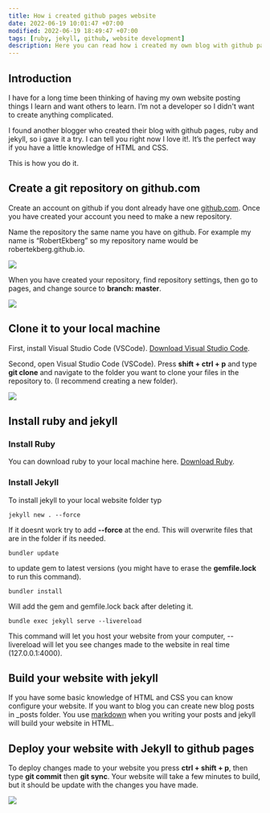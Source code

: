 ```yaml
---
title: How i created github pages website
date: 2022-06-19 10:01:47 +07:00
modified: 2022-06-19 18:49:47 +07:00
tags: [ruby, jekyll, github, website development]
description: Here you can read how i created my own blog with github pages, jekyll, and ruby.
---
```


## Introduction

I have for a long time been thinking of having my own website posting things I learn and want others to learn. I’m not a developer so I didn't want to create anything complicated. 

I found another blogger who created their blog with github pages, ruby and jekyll, so i gave it a try. I can tell you right now I love it!. It’s the perfect way if you have a little knowledge of HTML and CSS.

This is how you do it.

## Create a git repository on github.com

Create an account on github if you dont already have one [github.com](https://github.com/). Once you have created your account you need to make a new repository. 

Name the repository the same name you have on github. For example my name is “RobertEkberg” so my repository name would be robertekberg.github.io. 

<img src="{{site.baseurl}}../assets/img/create-repository.png">

When you have created your repository, find repository settings, then go to pages, and change source to **branch: master**.

<img src="{{site.baseurl}}../assets/img/repository-settings-pages-master-branch.png">


## Clone it to your local machine

First, install Visual Studio Code (VSCode). [Download Visual Studio Code](https://code.visualstudio.com/).

Second, open Visual Studio Code (VSCode). Press **shift + ctrl + p** and type **git clone** and navigate to the folder you want to clone your files in the repository to. (I recommend creating a new folder).

<img src="{{site.baseurl}}../assets/img/vscode-clone.png">

## Install ruby and jekyll

### Install Ruby

You can download ruby to your local machine here. [Download Ruby](https://www.ruby-lang.org/en/downloads/).

### Install Jekyll

To install jekyll to your local website folder typ

```
jekyll new . --force
```

If it doesnt work try to add **--force** at the end. This will overwrite files that are in the folder if its needed.

```
bundler update
```
to update gem to latest versions (you might have to erase the **gemfile.lock** to run this command).

```
bundler install
```
Will add the gem and gemfile.lock back after deleting it.

```
bundle exec jekyll serve --livereload
```
This command will let you host your website from your computer, --livereload will let you see changes made to the website in real time (127.0.0.1:4000).

## Build your website with jekyll

If you have some basic knowledge of HTML and CSS you can know configure your website. If you want to blog you can create new blog posts in _posts folder. You use [markdown](https://www.markdownguide.org/basic-syntax#overview) when you writing your posts and jekyll will build your website in HTML.

## Deploy your website with Jekyll to github pages

To deploy changes made to your website you press **ctrl + shift + p**, then type **git commit** then **git sync**. Your website will take a few minutes to build, but it should be update with the changes you have made.

<img src="{{site.baseurl}}../assets/img/vscode-commit-sync.png">
